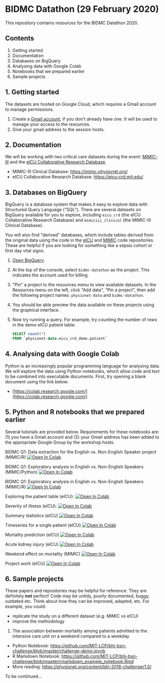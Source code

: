 # BIDMC Datathon (29 February 2020)

This repository contains resources for the BIDMC Datathon 2020.

## Contents

1. Getting started
2. Documentation
3. Databases on BigQuery
4. Analysing data with Google Colab
5. Notebooks that we prepared earlier
6. Sample projects

## 1. Getting started

The datasets are hosted on Google Cloud, which requires a Gmail account to manage permissions.

1. Create a [Gmail account](https://www.google.com/gmail/about/), if you don't already have one. It will be used to manage your access to the resources.
2. Give your gmail address to the session hosts.

## 2. Documentation

We will be working with two critical care datasets during the event: [MIMIC-III](https://mimic.physionet.org/) and the [eICU Collaborative Research Database](https://eicu-crd.mit.edu/).

- MIMIC-III Clinical Database: https://mimic.physionet.org/
- eICU Collaborative Research Database: https://eicu-crd.mit.edu/

## 3. Databases on BigQuery

BigQuery is a database system that makes it easy to explore data with Structured Query Language ("SQL"). There are several datasets on BigQuery available for you to explore, including `eicu_crd` (the eICU Collaborative Research Database) and `mimiciii_clinical` (the MIMIC-III Clinical Database).

You will also find "derived" databases, which include tables derived from the original data using the code in the [eICU](https://github.com/MIT-LCP/eicu-code) and [MIMIC](https://github.com/MIT-LCP/mimic-code) code repositories. These are helpful if you are looking for something like a sepsis cohort or first day vital signs.

1. [Open BigQuery](https://console.cloud.google.com/bigquery?project=bidmc-datathon).
2. At the top of the console, select `bidmc-datathon` as the project. This indicates the account used for billing.
3. "Pin" a project to the resources menu to view available datasets. In the Resources menu on the left, click "Add data", "Pin a project", then add the following project names: `physionet-data` and `bidmc-datathon`.
4. You should be able preview the data available on these projects using the graphical interface.
5. Now try running a query. For example, try counting the number of rows in the demo eICU patient table:

   ```SQL
   SELECT count(*)
   FROM `physionet-data.eicu_crd_demo.patient` 
   ```

## 4. Analysing data with Google Colab

Python is an increasingly popular programming language for analysing data. We will explore the data using Python notebooks, which allow code and text to be combined into executable documents. First, try opening a blank document using the link below:

- [https://colab.research.google.com/](https://colab.research.google.com/)

## 5. Python and R notebooks that we prepared earlier

Several tutorials are provided below. Requirements for these notebooks are: (1) you have a Gmail account and (2) your Gmail address has been added to the appropriate Google Group by the workshop hosts.

BIDMC Q1: Data extraction for the English vs. Non-English Speaker project (MIMIC/R) <a href="https://colab.research.google.com/github/MIT-LCP/bidmc-datathon/blob/master/inference_01_extraction.ipynb" target="_parent"><img src="https://colab.research.google.com/assets/colab-badge.svg" alt="Open In Colab"/></a>

BIDMC Q1: Exploratory analysis in English vs. Non-English Speakers (MIMIC/Python) <a href="https://colab.research.google.com/github/MIT-LCP/bidmc-datathon/blob/master/inference_02_analysis.ipynb" target="_parent"><img src="https://colab.research.google.com/assets/colab-badge.svg" alt="Open In Colab"/></a>

BIDMC Q1: Exploratory analysis in English vs. Non-English Speakers (MIMIC/R) <a href="https://colab.research.google.com/github/MIT-LCP/bidmc-datathon/blob/master/inference_02_analysisR.ipynb" target="_parent"><img src="https://colab.research.google.com/assets/colab-badge.svg" alt="Open In Colab"/></a>

Exploring the patient table (eICU): <a href="https://colab.research.google.com/github/MIT-LCP/bidmc-datathon/blob/master/01_explore_patients.ipynb" target="_parent"><img src="https://colab.research.google.com/assets/colab-badge.svg" alt="Open In Colab"/></a>

Severity of illness (eICU): <a href="https://colab.research.google.com/github/MIT-LCP/bidmc-datathon/blob/master/02_severity_of_illness.ipynb" target="_parent"><img src="https://colab.research.google.com/assets/colab-badge.svg" alt="Open In Colab"/></a>

Summary statistics (eICU) <a href="https://colab.research.google.com/github/MIT-LCP/bidmc-datathon/blob/master/03_summary_statistics.ipynb" target="_parent"><img src="https://colab.research.google.com/assets/colab-badge.svg" alt="Open In Colab"/></a>

Timeseries for a single patient (eICU) <a href="https://colab.research.google.com/github/MIT-LCP/bidmc-datathon/blob/master/04_timeseries.ipynb" target="_parent"><img src="https://colab.research.google.com/assets/colab-badge.svg" alt="Open In Colab"/></a>

Mortality prediction (eICU) <a href="https://colab.research.google.com/github/MIT-LCP/bidmc-datathon/blob/master/05_mortality_prediction.ipynb" target="_parent"><img src="https://colab.research.google.com/assets/colab-badge.svg" alt="Open In Colab"/></a>

Acute kidney injury (eICU) <a href="https://colab.research.google.com/github/MIT-LCP/bidmc-datathon/blob/master/06_aki_project.ipynb" target="_parent"><img src="https://colab.research.google.com/assets/colab-badge.svg" alt="Open In Colab"/></a>

Weekend effect on mortality (MIMIC) <a href="https://colab.research.google.com/github/MIT-LCP/bidmc-datathon/blob/master/mimic-weekend-effect.ipynb" target="_parent"><img src="https://colab.research.google.com/assets/colab-badge.svg" alt="Open In Colab"/></a>

Project work (eICU) <a href="https://colab.research.google.com/github/MIT-LCP/bidmc-datathon/blob/master/07_project_work.ipynb" target="_parent"><img src="https://colab.research.google.com/assets/colab-badge.svg" alt="Open In Colab"/></a>

## 6. Sample projects

These papers and repositories may be helpful for reference. They are definitely **not** perfect! Code may be untidy, poorly documented, buggy, outdated etc. Think about how they can be improved, adapted, etc. For example, you could:

- replicate the study on a different dataset (e.g. MIMIC vs eICU)
- improve the methodology

1. The association between mortality among patients admitted to the intensive care unit on a weekend compared to a weekday

- Python Notebook: https://github.com/MIT-LCP/bhi-bsn-challenge/blob/master/challenge-demo.ipynb
- R Markdown Notebook: https://github.com/MIT-LCP/bhi-bsn-challenge/blob/master/rmarkdown_example_notebook.Rmd
- More reading: https://physionet.org/content/bhi-2018-challenge/1.0/

To be continued...